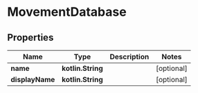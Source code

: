 
# MovementDatabase

## Properties
Name | Type | Description | Notes
------------ | ------------- | ------------- | -------------
**name** | **kotlin.String** |  |  [optional]
**displayName** | **kotlin.String** |  |  [optional]



